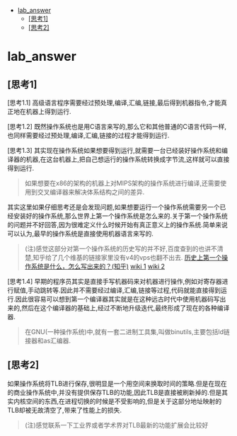 <!-- TOC -->

- [lab_answer](#lab_answer)
    - [[思考1]](#思考1)
    - [[思考2]](#思考2)

<!-- /TOC -->

# lab_answer

## [思考1]

[思考1.1] 高级语言程序需要经过预处理,编译,汇编,链接,最后得到机器指令,才能真正地在机器上得到运行.

[思考1.2] 既然操作系统也是用C语言来写的,那么它和其他普通的C语言代码一样,也同样需要经过预处理,编译,汇编,链接的过程才能得到运行.

[思考1.3] 其实现在操作系统如果想要得到运行,就需要一台已经装好操作系统和编译器的机器,在这台机器上,把自己想运行的操作系统转换成字节流,这样就可以直接得到运行.

>如果想要在x86的架构的机器上对MIPS架构的操作系统进行编译,还需要使用到交叉编译器来解决体系结构之间的差异.

其实这里如果仔细思考还是会发现问题,如果想要运行一个操作系统需要另一个已经安装好的操作系统,那么世界上第一个操作系统是怎么来的.关于第一个操作系统的问题并不好回答,因为很难定义什么时候开始有真正意义上的操作系统.简单来说可以认为,最早的操作系统是直接使用机器语言来写的.

>(注)感觉这部分对第一个操作系统的历史写的并不好,百度查到的也讲不清楚,知乎给了几个维基的链接家里没有v4的vps也翻不出去.
[历史上第一个操作系统是什么，怎么写出来的？(知乎)](https://www.zhihu.com/question/20645253)
[wiki 1](https://link.zhihu.com/?target=http%3A//en.wikipedia.org/wiki/History_of_operating_systems)
[wiki 2](https://link.zhihu.com/?target=http%3A//zh.wikipedia.org/wiki/%25E6%2593%258D%25E4%25BD%259C%25E7%25B3%25BB%25E7%25BB%259F%25E5%258E%2586%25E5%258F%25B2)

[思考1.4] 早期的程序员其实是直接手写机器码来对机器进行操作,例如对寄存器进行赋值,手动跳转等.因此并不需要经过编译,汇编,链接等过程,代码就能直接得到运行.因此很容易可以想到第一个编译器其实就是在这种远古时代中使用机器码写出来的,然后在这个编译器的基础上,经过不断地升级迭代,最终形成了现在的各种编译器.

>在GNU(一种操作系统)中,就有一套二进制工具集,叫做binutils,主要包括ld链接器和as汇编器.

## [思考2]

如果操作系统将TLB进行保存,很明显是一个用空间来换取时间的策略.但是在现在的商业操作系统中,并没有提供保存TLB的功能,因此TLB是直接被刷新掉的.但是其实内核空间的东西,在进程切换的时候是不受影响的,但是关于这部分地址映射的TLB却被无故清空了,带来了性能上的损失.

>(注)感觉联系一下工业界或者学术界对TLB最新的功能扩展会比较好